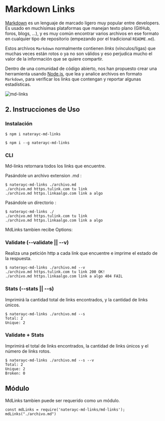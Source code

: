 # Markdown Links

[Markdown](https://es.wikipedia.org/wiki/Markdown) es un lenguaje de marcado
ligero muy popular entre developers. Es usado en muchísimas plataformas que
manejan texto plano (GitHub, foros, blogs, ...), y es muy común
encontrar varios archivos en ese formato en cualquier tipo de repositorio
(empezando por el tradicional `README.md`).

Estos archivos `Markdown` normalmente contienen _links_ (vínculos/ligas) que
muchas veces están rotos o ya no son válidos y eso perjudica mucho el valor de
la información que se quiere compartir.

Dentro de una comunidad de código abierto, nos han propuesto crear una
herramienta usando [Node.js](https://nodejs.org/), que lea y analice archivos
en formato `Markdown`, para verificar los links que contengan y reportar
algunas estadísticas.

![md-links](https://user-images.githubusercontent.com/110297/42118443-b7a5f1f0-7bc8-11e8-96ad-9cc5593715a6.jpg)

## 2. Instrucciones de Uso

### Instalación

~~~
$ npm i naterayc-md-links
~~~
~~~
$ npm i --g naterayc-md-links
~~~

### CLI

Md-links retornara todos los links que encuentre.

Pasándole un archivo extension .md :
~~~
$ naterayc-md-links ./archivo.md
./archivo.md https.tulink.com tu link
./archivo.md https.linkaalgo.com link a algo
~~~
Pasándole un directorio :
~~~
$ naterayc-md-links ./
./archivo.md https.tulink.com tu link
./archivo.md https.linkaalgo.com link a algo
~~~

MdLinks tambien recibe Options:

### Validate (--validate || --v)
Realiza una petición http a cada link que encuentre e imprime el estado de la respuesta.
~~~
$ naterayc-md-links ./archivo.md --v
./archivo.md https.tulink.com tu link 200 OK!
./archivo.md https.linkaalgo.com link a algo 404 FAIL
~~~

### Stats (--stats || --s)
Imprimirá la cantidad total de links encontrados, y la cantidad de links únicos.

~~~
$ naterayc-md-links ./archivo.md --s
Total: 2
Unique: 2
~~~

### Validate + Stats
Imprimirá el total de links encontrados, la cantidad de links únicos y el número de links rotos.

~~~
$ naterayc-md-links ./archivo.md --s --v
Total: 2
Unique: 2
Broken: 0
~~~

## Módulo
MdLinks tambien puede ser requerido como un módulo.

~~~
const mdLinks = require('naterayc-md-links/md-links');
mdLinks("./archivo.md")
~~~
